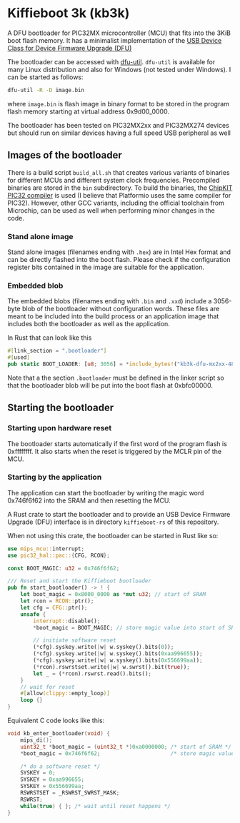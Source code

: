 # Kiffieboot 3k (kb3k)

A DFU bootloader for PIC32MX microcontroller (MCU) that fits into the 3KiB boot
flash memory. It has a minimalist implementation of the [USB Device Class for
Device Firmware Upgrade (DFU)](https://usb.org/sites/default/files/DFU_1.1.pdf)

The bootloader can be accessed with [dfu-util](https://dfu-util.sourceforge.net/).
`dfu-util` is available for many Linux distribution and also for Windows (not
tested under Windows). I can be started as follows:

```sh
dfu-util -R -D image.bin
```

where `image.bin` is flash image in binary format to be stored in the program
flash memory starting at virtual address 0x9d00_0000.

The bootloader has been tested on PIC32MX2xx and PIC32MX274 devices but should
run on similar devices having a full speed USB peripheral as well

## Images of the bootloader

There is a build script `build_all.sh` that creates various variants of binaries
for different MCUs and different system clock frequencies. Precompiled binaries
are stored in the `bin` subdirectory. To build the binaries, the [ChipKIT PIC32
compiler](https://github.com/chipKIT32/chipKIT-compiler-builds/releases) is used
(I believe that Platformio uses the same compiler for PIC32). However, other GCC
variants, including the official toolchain from Microchip, can be used as well
when performing minor changes in the code.

### Stand alone image

Stand alone images (filenames ending with `.hex`) are in Intel Hex format and
can be directly flashed into the boot flash. Please check if the configuration
register bits contained in the image are suitable for the application.

### Embedded blob

The embedded blobs (filenames ending with `.bin` and `.xxd`) include a
3056-byte blob of the bootloader without configuration words. These files are
meant to be included into the build process or an application image that
includes both the bootloader as well as the application.

In Rust that can look like this

```rust
#[link_section = ".bootloader"]
#[used]
pub static BOOT_LOADER: [u8; 3056] = *include_bytes!("kb3k-dfu-mx2xx-48mhz.bin");
```

Note that a the section `.bootloader` must be defined in the linker script so
that the bootloader blob will be put into the boot flash at 0xbfc00000.

## Starting the bootloader

### Starting upon hardware reset

The bootloader starts automatically if the first word of the program flash is
0xffffffff. It also starts when the reset is triggered by the MCLR pin of the
MCU.

### Starting by the application

The application can start the bootloader by writing the magic word 0x746f6f62
into the SRAM and then resetting the MCU.

A Rust crate to start the bootloader and to provide an USB Device Firmware
Upgrade (DFU) interface is in directory `kiffieboot-rs` of this repository.

When not using this crate, the bootloader can be started in Rust like so:

```rust
use mips_mcu::interrupt;
use pic32_hal::pac::{CFG, RCON};

const BOOT_MAGIC: u32 = 0x746f6f62;

/// Reset and start the Kiffieboot bootloader
pub fn start_bootloader() -> ! {
    let boot_magic = 0x8000_0000 as *mut u32; // start of SRAM
    let rcon = RCON::ptr();
    let cfg = CFG::ptr();
    unsafe {
        interrupt::disable();
        *boot_magic = BOOT_MAGIC; // store magic value into start of SRAM

        // initiate software reset
        (*cfg).syskey.write(|w| w.syskey().bits(0));
        (*cfg).syskey.write(|w| w.syskey().bits(0xaa996655));
        (*cfg).syskey.write(|w| w.syskey().bits(0x556699aa));
        (*rcon).rswrstset.write(|w| w.swrst().bit(true));
        let _ = (*rcon).rswrst.read().bits();
    }
    // wait for reset
    #[allow(clippy::empty_loop)]
    loop {}
}
```

Equivalent C code looks like this:

```c
void kb_enter_bootloader(void) {
    mips_di();
    uint32_t *boot_magic = (uint32_t *)0xa0000000; /* start of SRAM */
    *boot_magic = 0x746f6f62;                      /* store magic value at start of SRAM */

    /* do a software reset */
    SYSKEY = 0;
    SYSKEY = 0xaa996655;
    SYSKEY = 0x556699aa;
    RSWRSTSET = _RSWRST_SWRST_MASK;
    RSWRST;
    while(true) { }; /* wait until reset happens */
}
```

